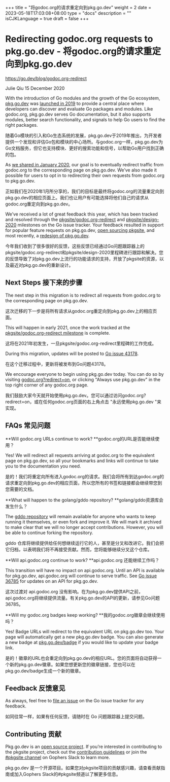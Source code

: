 +++
title = "将godoc.org的请求重定向到pkg.go.dev"
weight = 2
date = 2023-05-18T17:03:08+08:00
type = "docs"
description = ""
isCJKLanguage = true
draft = false
+++

# Redirecting godoc.org requests to pkg.go.dev - 将godoc.org的请求重定向到pkg.go.dev

https://go.dev/blog/godoc.org-redirect

Julie Qiu
15 December 2020

With the introduction of Go modules and the growth of the Go ecosystem, [pkg.go.dev](https://pkg.go.dev/) was [launched in 2019](https://blog.golang.org/go.dev) to provide a central place where developers can discover and evaluate Go packages and modules. Like godoc.org, pkg.go.dev serves Go documentation, but it also supports modules, better search functionality, and signals to help Go users to find the right packages.

随着Go模块的引入和Go生态系统的发展，pkg.go.dev于2019年推出，为开发者提供一个发现和评估Go包和模块的中心场所。与godoc.org一样，pkg.go.dev为Go文档服务，但它也支持模块、更好的搜索功能和信号，以帮助Go用户找到正确的包。

As [we shared in January 2020](https://blog.golang.org/pkg.go.dev-2020), our goal is to eventually redirect traffic from godoc.org to the corresponding page on pkg.go.dev. We’ve also made it possible for users to opt in to redirecting their own requests from godoc.org to pkg.go.dev.

正如我们在2020年1月所分享的，我们的目标是最终将godoc.org的流量重定向到pkg.go.dev的相应页面上。我们也让用户有可能选择将他们自己的请求从godoc.org重定向到pkg.go.dev。

We’ve received a lot of great feedback this year, which has been tracked and resolved through the [pkgsite/godoc.org-redirect](https://github.com/golang/go/milestone/157?closed=1) and [pkgsite/design-2020](https://github.com/golang/go/milestone/159?closed=1) milestones on the Go issue tracker. Your feedback resulted in support for popular feature requests on pkg.go.dev, [open sourcing pkgsite](https://blog.golang.org/pkgsite), and most recently, a [redesign of pkg.go.dev](https://blog.golang.org/pkgsite-redesign).

今年我们收到了很多很好的反馈，这些反馈已经通过Go问题跟踪器上的pkgsite/godoc.org-redirect和pkgsite/design-2020里程碑进行跟踪和解决。您的反馈导致了对pkg.go.dev上流行的功能请求的支持，开放了pkgsite的资源，以及最近对pkg.go.dev的重新设计。

## Next Steps 接下来的步骤

The next step in this migration is to redirect all requests from godoc.org to the corresponding page on pkg.go.dev.

这次迁移的下一步是将所有请求从godoc.org重定向到pkg.go.dev上的相应页面。

This will happen in early 2021, once the work tracked at the [pkgsite/godoc.org-redirect milestone](https://github.com/golang/go/milestone/157) is complete.

这将在2021年初发生，一旦pkgsite/godoc.org-redirect里程碑的工作完成。

During this migration, updates will be posted to [Go issue 43178](https://go.dev/issue/43178).

在这个迁移过程中，更新将被发布到Go问题43178。

We encourage everyone to begin using pkg.go.dev today. You can do so by visiting [godoc.org?redirect=on](https://godoc.org/?redirect=on), or clicking "Always use pkg.go.dev" in the top right corner of any godoc.org page.

我们鼓励大家今天就开始使用pkg.go.dev。您可以通过访问godoc.org?redirect=on，或在任何godoc.org页面的右上角点击 "永远使用pkg.go.dev "来实现。

## FAQs 常见问题

**Will godoc.org URLs continue to work? **godoc.org的URL是否能继续使用？

Yes! We will redirect all requests arriving at godoc.org to the equivalent page on pkg.go.dev, so all your bookmarks and links will continue to take you to the documentation you need.

是的！我们将重定向所有进入godoc.org的请求。我们会将所有到达godoc.org的请求重定向到pkg.go.dev的相应页面，所以您所有的书签和链接都会继续带您到您需要的文档。

**What will happen to the golang/gddo repository? **golang/gddo资源库会发生什么？

The [gddo repository](http://go.googlesource.com/gddo) will remain available for anyone who wants to keep running it themselves, or even fork and improve it. We will mark it archived to make clear that we will no longer accept contributions. However, you will be able to continue forking the repository.

gddo 仓库将继续提供给任何想继续运行它的人，甚至是分叉和改进它。我们会把它归档，以表明我们将不再接受贡献。然而，您将能够继续分叉这个仓库。

**Will api.godoc.org continue to work? **api.godoc.org 还能继续工作吗？

This transition will have no impact on api.godoc.org. Until an API is available for pkg.go.dev, api.godoc.org will continue to serve traffic. See [Go issue 36785](https://go.dev/issue/36785) for updates on an API for pkg.go.dev.

这次过渡对 api.godoc.org 没有影响。在为pkg.go.dev提供API之前，api.godoc.org将继续提供流量。有关pkg.go.dev的API的更新，请参见Go问题36785。

**Will my godoc.org badges keep working? **我的godoc.org徽章会继续使用吗？

Yes! Badge URLs will redirect to the equivalent URL on pkg.go.dev too. Your page will automatically get a new pkg.go.dev badge. You can also generate a new badge at [pkg.go.dev/badge](https://pkg.go.dev/badge) if you would like to update your badge link.

是的！徽章的URL也会重定向到pkg.go.dev的相应URL。您的页面将自动获得一个新的pkg.go.dev徽章。如果您想更新您的徽章链接，您也可以在pkg.go.dev/badge生成一个新的徽章。

## Feedback 反馈意见

As always, feel free to [file an issue](https://go.dev/s/pkgsite-feedback) on the Go issue tracker for any feedback.

如同往常一样，如果有任何反馈，请随时在 Go 问题跟踪器上提交问题。

## Contributing 贡献

Pkg.go.dev is an [open source project](https://go.googlesource.com/pkgsite). If you’re interested in contributing to the pkgsite project, check out the [contribution guidelines](https://go.googlesource.com/pkgsite/+/refs/heads/master/CONTRIBUTING.md) or join the [#pkgsite channel](https://gophers.slack.com/messages/pkgsite) on Gophers Slack to learn more.

pkg.go.dev 是一个开源项目。如果您对pkgsite项目的贡献感兴趣，请查看贡献指南或加入Gophers Slack的#pkgsite频道以了解更多信息。

